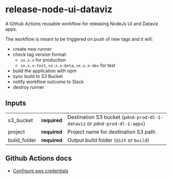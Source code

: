 # release-node-ui-dataviz
A Github Actions reusable workflow for releasing NodeJs UI and Dataviz apps.

The workflow is meant to be triggered on push of new tags and it will:
- create new runner
- check tag version format:
    - `vx.x.x` for production
    - `vx.x.x-test`, `vx.x.x-beta`, `vx.x.x-dev` for test
- build the application with npm
- sync build to S3 Bucket
- notify workflow outcome to Slack
- destroy runner

## Inputs

|              |              |                                                                            |
|--------------|--------------|----------------------------------------------------------------------------|
| s3_bucket    | **required** | Destination S3 bucket  (`pdnd-prod-dl-1-dataviz` or `pdnd-prod-dl-1-apps`) |
| project      | **required** | Project name for destination S3 path                                       |
| build_folder | **required** | Output build folder (`dist` or `build`)                                    |

## Github Actions docs
- [Configure aws credentials](https://github.com/aws-actions/configure-aws-credentials#sample-iam-role-cloudformation-template)
